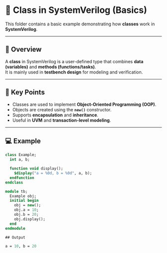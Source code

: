 # 🧩 Class in SystemVerilog (Basics)

This folder contains a basic example demonstrating how **classes** work in **SystemVerilog**.

---

## 📘 Overview

A **class** in SystemVerilog is a user-defined type that combines **data (variables)** and **methods (functions/tasks)**.  
It is mainly used in **testbench design** for modeling and verification.

---

## 🧠 Key Points

- Classes are used to implement **Object-Oriented Programming (OOP)**.
- Objects are created using the **`new()`** constructor.
- Supports **encapsulation** and **inheritance**.
- Useful in **UVM** and **transaction-level modeling**.

---

## 💻 Example

```systemverilog
class Example;
  int a, b;

  function void display();
    $display("a = %0d, b = %0d", a, b);
  endfunction
endclass

module tb;
  Example obj;
  initial begin
    obj = new();
    obj.a = 10;
    obj.b = 20;
    obj.display();
  end
endmodule

## Output

a = 10, b = 20


